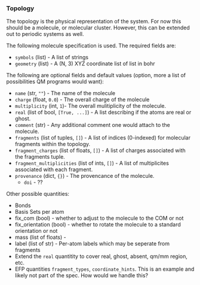 ### Topology

The topology is the physical representation of the system. For now this should
be a molecule, or molecular cluster. However, this can be extended out to
periodic systems as well.

The following molecule specification is used. The required fields are:

  - `symbols` (list) - A list of strings 
  - `geometry` (list) - A (N, 3) XYZ coordinate list of list in bohr

The following are optional fields and default values (option, more a list of possibilities QM programs would want):

  - `name` (str, `""`) - The name of the molecule
  - `charge` (float, `0.0`) - The overall charge of the molecule
  - `multiplicity` (int, `1`)- The overall mulitiplicity of the molecule.
  - `real` (list of bool, `[True, ...]`) - A list describing if the atoms are real or ghost.
  - `comment` (str) - Any additional comment one would attach to the molecule.
  - `fragments` (list of tuples, `[]`) - A list of indices (0-indexed) for molecular fragments within the topology.
  - `fragment_charges` (list of floats, `[]`) - A list of charges associated with the fragments tuple.
  - `fragment_multiplicities` (list of ints, `[]`) - A list of multiplicites associated with each fragment. 
  - `provenance` (dict, `{}`) - The provencance of the molecule.
    - `doi` - ??

Other possible quantities:
  - Bonds
  - Basis Sets per atom 
  - fix_com (bool) - whether to adjust to the molecule to the COM or not
  - fix_orientation (bool) - whether to rotate the molecule to a standard orientation or not
  - mass (list of floats) - 
  - label (list of str) - Per-atom labels which may be seperate from fragments
  - Extend the `real` quantitity to cover real, ghost, absent, qm/mm region, etc.
  - EFP quantities `fragment_types`, `coordinate_hints`. This is an example and likely not part of the spec. How would we handle this? 
